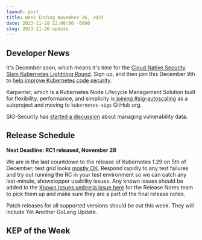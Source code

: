 ```yaml
---
layout: post
title: Week Ending November 26, 2023
date: 2023-11-28 22:00:00 -0000
slug: 2023-11-26-update
---
```


## Developer News

It's December soon, which means it's time for the [Cloud Native Security Slam Kubernetes Lightning Round](https://community.cncf.io/cloud-native-security-slam/).  Sign up, and then join this December 9th to [help improve Kubernetes code security](https://groups.google.com/a/kubernetes.io/g/dev/c/SbSrJckE1iI).

Karpenter, which is a Kubernetes Node Lifecycle Management Solution built for flexibility, performance, and simplicity is [joining #sig-autoscaling](https://github.com/kubernetes/org/issues/4562) as a subproject and moving to `kubernetes-sigs` GitHub org.

SIG-Security has [started a discussion](https://docs.google.com/document/d/1a_3aMKexfhZwnbzmZZy0dhbQX7L_c8Cr2HSDKchLU7o/edit#heading=h.3xduq4wgcoc5) about managing vulnerability data.

## Release Schedule

**Next Deadline: RC1 released, November 28**

We are in the last countdown to the release of Kubernetes 1.29 on 5th of December; test grid looks [mostly OK](https://testgrid.k8s.io/sig-release-1.29-blocking). Respond rapidly to any test failures and try out running the RC in your test environment so we can catch any last-minute, showstopper usability issues. Any known issues should be added to the [Known Issues umbrella issue here](https://github.com/kubernetes/kubernetes/issues/121886) for the Release Notes team to pick them up and make sure they are a part of the final release notes.

Patch releases for all supported versions should be out this week. They will include Yet Another GoLang Update.

## KEP of the Week
